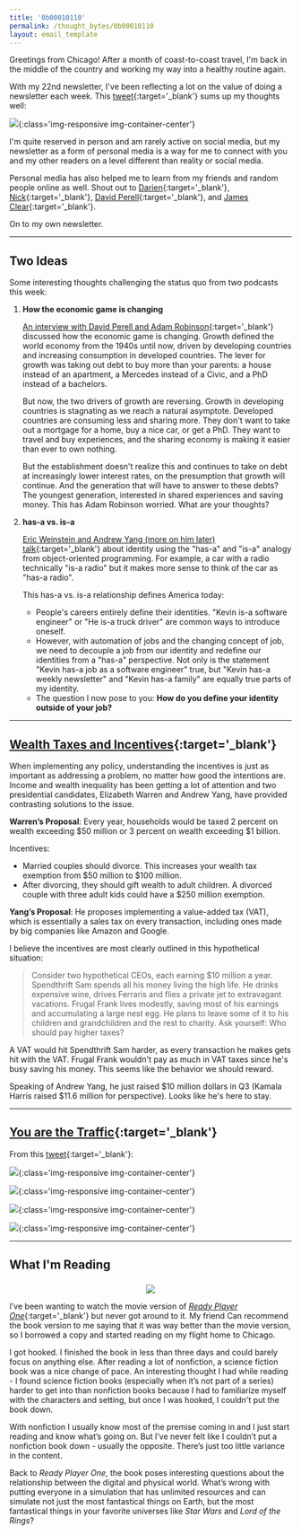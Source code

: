 ```yaml
---
title: '0b00010110'
permalink: /thought_bytes/0b00010110
layout: email_template
---
```

Greetings from Chicago! After a month of coast-to-coast travel, I'm back in the middle of the country and working my way into a healthy routine again.

With my 22nd newsletter, I've been reflecting a lot on the value of doing a newsletter each week. This [tweet](https://twitter.com/hamishmckenzie/status/1179461225341546498?s=12){:target='_blank'} sums up my thoughts well:

![](https://kevinarifin.com/images/thought_bytes/hamish_tweet.png){:class='img-responsive img-container-center'}

I'm quite reserved in person and am rarely active on social media, but my newsletter as a form of personal media is a way for me to connect with you and my other readers on a level different than reality or social media.

Personal media has also helped me to learn from my friends and random people online as well. Shout out to [Darien](https://darienpayton.com){:target='_blank'}, [Nick](https://nickchua.me/newsletter){:target='_blank'}, [David Perell](https://www.perell.com/newsletter){:target='_blank'}, and [James Clear](https://jamesclear.com/newsletter){:target='_blank'}.

On to my own newsletter.

<hr class='post-hr' />

## Two Ideas

Some interesting thoughts challenging the status quo from two podcasts this week:

1. **How the economic game is changing**

    [An interview with David Perell and Adam Robinson](https://podcasts.apple.com/us/podcast/north-star-podcast/id1170914572?i=1000448408422){:target='_blank'} discussed how the economic game is changing. Growth defined the world economy from the 1940s until now, driven by developing countries and increasing consumption in developed countries. The lever for growth was taking out debt to buy more than your parents: a house instead of an apartment, a Mercedes instead of a Civic, and a PhD instead of a bachelors.

    But now, the two drivers of growth are reversing. Growth in developing countries is stagnating as we reach a natural asymptote. Developed countries are consuming less and sharing more. They don't want to take out a mortgage for a home, buy a nice car, or get a PhD. They want to travel and buy experiences, and the sharing economy is making it easier than ever to own nothing.

    But the establishment doesn't realize this and continues to take on debt at increasingly lower interest rates, on the presumption that growth will continue. And the generation that will have to answer to these debts? The youngest generation, interested in shared experiences and saving money. This has Adam Robinson worried. What are your thoughts?

2. **has-a vs. is-a**

    [Eric Weinstein and Andrew Yang (more on him later) talk](https://podcasts.apple.com/us/podcast/the-portal/id1469999563?i=1000452045633){:target='_blank'} about identity using the "has-a" and "is-a" analogy from object-oriented programming. For example, a car with a radio technically "is-a radio" but it makes more sense to think of the car as "has-a radio".

    This has-a vs. is-a relationship defines America today:
    - People's careers entirely define their identities. "Kevin is-a software engineer" or "He is-a truck driver" are common ways to introduce oneself.
    - However, with automation of jobs and the changing concept of job, we need to decouple a job from our identity and redefine our identities from a "has-a" perspective. Not only is the statement "Kevin has-a job as a software engineer" true, but "Kevin has-a weekly newsletter" and "Kevin has-a family" are equally true parts of my identity.
    - The question I now pose to you: **How do you define your identity outside of your job?**

<hr class='post-hr' />

## [Wealth Taxes and Incentives](https://www.nytimes.com/2019/09/27/business/yang-warren-taxes-mankiw.html?smtyp=cur&smid=tw-nytimesbusiness){:target='_blank'}

When implementing any policy, understanding the incentives is just as important as addressing a problem, no matter how good the intentions are. Income and wealth inequality has been getting a lot of attention and two presidential candidates, Elizabeth Warren and Andrew Yang, have provided contrasting solutions to the issue.

**Warren’s Proposal**: Every year, households would be taxed 2 percent on wealth exceeding $50 million or 3 percent on wealth exceeding $1 billion. 

Incentives:
* Married couples should divorce. This increases your wealth tax exemption from $50 million to $100 million.
* After divorcing, they should gift wealth to adult children. A divorced couple with three adult kids could have a $250 million exemption.

**Yang’s Proposal**: He proposes implementing a value-added tax (VAT), which is essentially a sales tax on every transaction, including ones made by big companies like Amazon and Google. 

I believe the incentives are most clearly outlined in this hypothetical situation:
> Consider two hypothetical CEOs, each earning $10 million a year. Spendthrift Sam spends all his money living the high life. He drinks expensive wine, drives Ferraris and flies a private jet to extravagant vacations. Frugal Frank lives modestly, saving most of his earnings and accumulating a large nest egg. He plans to leave some of it to his children and grandchildren and the rest to charity. Ask yourself: Who should pay higher taxes?

A VAT would hit Spendthrift Sam harder, as every transaction he makes gets hit with the VAT. Frugal Frank wouldn't pay as much in VAT taxes since he's busy saving his money. This seems like the behavior we should reward.

Speaking of Andrew Yang, he just raised $10 million dollars in Q3 (Kamala Harris raised $11.6 million for perspective). Looks like he's here to stay.

<hr class='post-hr' />

## [You are the Traffic](https://twitter.com/rochemamabolo/status/1179443470227951618?s=12){:target='_blank'}

From this [tweet](https://twitter.com/rochemamabolo/status/1179443470227951618?s=12){:target='_blank'}:

![](https://kevinarifin.com/images/thought_bytes/car.jpeg){:class='img-responsive img-container-center'}

![](https://kevinarifin.com/images/thought_bytes/nocar.jpeg){:class='img-responsive img-container-center'}

![](https://kevinarifin.com/images/thought_bytes/bus.jpeg){:class='img-responsive img-container-center'}

![](https://kevinarifin.com/images/thought_bytes/train.jpeg){:class='img-responsive img-container-center'}

<hr class='post-hr' />

## What I'm Reading
<center>
    <img src='https://kevinarifin.com/images/thought_bytes/readyplayerone.jpg' class="img-responsive img-container-center" style='max-width:200px; margin-top: 5px'/>
</center>

I’ve been wanting to watch the movie version of [*Ready Player One*](https://www.amazon.com/Ready-Player-One-Ernest-Cline/dp/0307887448/ref=sxin_1_osp86-1a858a7e_cov?ascsubtag=1a858a7e-6af9-41d6-a093-396026752b64&creativeASIN=0307887448&cv_ct_id=amzn1.osp.1a858a7e-6af9-41d6-a093-396026752b64&cv_ct_pg=search&cv_ct_wn=osp-search&keywords=ready+player+one+book&linkCode=oas&pd_rd_i=0307887448&pd_rd_r=8fa69d22-6626-4ae1-a273-96db0226ccc9&pd_rd_w=VH3Qk&pd_rd_wg=EAW7A&pf_rd_p=a23a388c-add5-49df-b293-a31ade89c6bf&pf_rd_r=GY94SGFV5BF5PQ1VM18G&qid=1570151096&tag=chicagotribune-tca-20){:target='_blank'} but never got around to it. My friend Can recommend the book version to me saying that it was way better than the movie version, so I borrowed a copy and started reading on my flight home to Chicago.

I got hooked. I finished the book in less than three days and could barely focus on anything else. After reading a lot of nonfiction, a science fiction book was a nice change of pace. An interesting thought I had while reading - I found science fiction books (especially when it’s not part of a series) harder to get into than nonfiction books because I had to familiarize myself with the characters and setting, but once I was hooked, I couldn't put the book down.

With nonfiction I usually know most of the premise coming in and I just start reading and know what’s going on. But I’ve never felt like I couldn’t put a nonfiction book down - usually the opposite. There’s just too little variance in the content.

Back to *Ready Player One*, the book poses interesting questions about the relationship between the digital and physical world. What’s wrong with putting everyone in a simulation that has unlimited resources and can simulate not just the most fantastical things on Earth, but the most fantastical things in your favorite universes like *Star Wars* and *Lord of the Rings*?